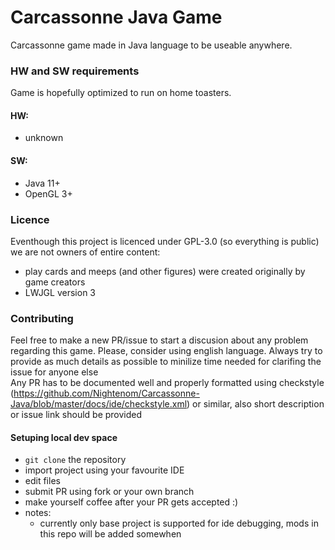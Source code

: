 # Carcassonne Java Game
Carcassonne game made in Java language to be useable anywhere.

### HW and SW requirements
Game is hopefully optimized to run on home toasters.

#### HW:
- unknown  
#### SW:
- Java 11+
- OpenGL 3+  

### Licence
Eventhough this project is licenced under GPL-3.0 (so everything is public) we are not owners of entire content:
- play cards and meeps (and other figures) were created originally by game creators
- LWJGL version 3

### Contributing
Feel free to make a new PR/issue to start a discusion about any problem regarding this game. Please, consider using english language. Always try to provide as much details as possible to minilize time needed for clarifing the issue for anyone else  
Any PR has to be documented well and properly formatted using checkstyle (<https://github.com/Nightenom/Carcassonne-Java/blob/master/docs/ide/checkstyle.xml>) or similar, also short description or issue link should be provided  

#### Setuping local dev space
- `git clone` the repository
- import project using your favourite IDE
- edit files
- submit PR using fork or your own branch
- make yourself coffee after your PR gets accepted :)
- notes:
  - currently only base project is supported for ide debugging, mods in this repo will be added somewhen
 

